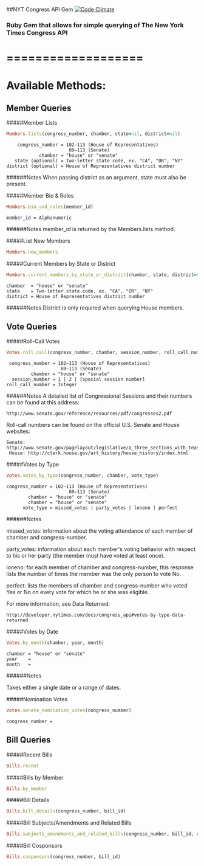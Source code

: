 ##NYT Congress API Gem  [![Code Climate](https://codeclimate.com/github/badascii/nyt-congress.png)](https://codeclimate.com/github/badascii/nyt-congress)

### Ruby Gem that allows for simple querying of The New York Times Congress API

===================
===================
Available Methods:
===================

Member Queries
-------------------
#####Member Lists

```ruby
Members.lists(congress_number, chamber, state=nil, district=nil)
```
```
    congress_number = 102–113 (House of Representatives)
                       80–113 (Senate)
            chamber = "house" or "senate"
   state (optional) = Two-letter state code, ex. "CA", "OR", "NY"
district (optional) = House of Representatives district number
```
######Notes 
When passing district as an argument, state must also be present.

#####Member Bio & Roles
```ruby
Members.bio_and_roles(member_id)
```
```
member_id = Alphanumeric
```
######Notes
member_id is returned by the Members.lists method.

#####List New Members
```ruby
Members.new_members
```

#####Current Members by State or District
```ruby
Members.current_members_by_state_or_district(chamber, state, district=nil)
```
```
chamber  = "house" or "senate"
state    = Two-letter state code, ex. "CA", "OR", "NY"
district = House of Representatives district number
```
######Notes
District is only required when querying House members.

Vote Queries
-------------
#####Roll-Call Votes
```ruby
Votes.roll_call(congress_number, chamber, session_number, roll_call_number)
```
```
 congress_number = 102–113 (House of Representatives)
                    80–113 (Senate)
         chamber = "house" or "senate"
  session_number = 1 | 2 | [special session number]
roll_call_number = Integer
```
######Notes
A detailed list of Congressional Sessions and their numbers can be found at this address:
```
http://www.senate.gov/reference/resources/pdf/congresses2.pdf
```
Roll-call numbers can be found on the official U.S. Senate and House websites:
```
Senate: http://www.senate.gov/pagelayout/legislative/a_three_sections_with_teasers/votes.htm
 House: http://clerk.house.gov/art_history/house_history/index.html
```


#####Votes by Type
```ruby
Votes.votes_by_type(congress_number, chamber, vote_type)
```
```
congress_number = 102–113 (House of Representatives)
                       80–113 (Senate)
        chamber = "house" or "senate"
        chamber = "house" or "senate"
      vote_type = missed_votes | party_votes | loneno | perfect
```
######Notes

missed_votes: information about the voting attendance of each member of chamber and congress-number.

party_votes: information about each member's voting behavior with respect to his or her party (the member must have voted at least once).

loneno: for each member of chamber and congress-number, this response lists the number of times the member was the only person to vote No.

perfect: lists the members of chamber and congress-number who voted Yes or No on every vote for which he or she was eligible.

For more information, see Data Returned:
```
http://developer.nytimes.com/docs/congress_api#votes-by-type-data-returned
```

#####Votes by Date
```ruby
Votes.by_month(chamber, year, month)
```
```
chamber = "house" or "senate"
year    =
month   = 
```

######Notes

Takes either a single date or a range of dates.

#####Nomination Votes
```ruby
Votes.senate_nomination_votes(congress_number)
```
```
congress_number = 
```

Bill Queries
-------------
#####Recent Bills
```ruby
Bills.recent
```

#####Bills by Member
```ruby
Bills.by_member
```

#####Bill Details
```ruby
Bills.bill_details(congress_number, bill_id)
```

#####Bill Subjects/Amendments and Related Bills
```ruby
Bills.subjects_amendments_and_related_bills(congress_number, bill_id, resource)
```

#####Bill Cosponsors
```ruby
Bills.cosponsors(congress_number, bill_id)
```
